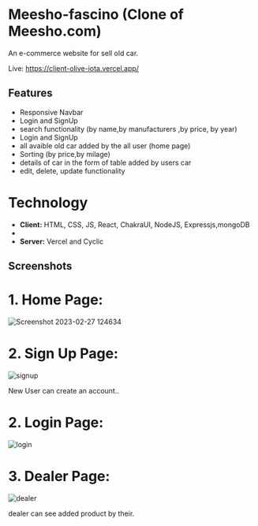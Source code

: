 # Meesho-fascino (Clone of Meesho.com)
An e-commerce website for sell old car.

Live: https://client-olive-iota.vercel.app/
## Features
 - Responsive Navbar
 - Login and SignUp
 - search functionality (by name,by manufacturers ,by price, by year)
 - Login and SignUp
 - all avaible old car added by the all user (home page)
 - Sorting (by price,by milage)
 - details of car in the form of table added by users car
 - edit, delete, update functionality 
 # Technology
- **Client:** HTML, CSS, JS, React, ChakraUI, NodeJS, Expressjs,mongoDB
- 
- **Server:** Vercel and Cyclic
 
## Screenshots

# 1. Home Page:
![Screenshot 2023-02-27 124634](https://i.postimg.cc/0QKsVZ6f/Screenshot-2023-05-27-at-4-20-20-PM.png)

# 2. Sign Up Page:

![signup](https://i.postimg.cc/5t6dtpmV/Screenshot-2023-05-27-at-4-21-21-PM.png)

New User can create an account..

# 2. Login Page:

![login](https://i.postimg.cc/05ZftxsV/Screenshot-2023-05-27-at-4-22-37-PM.png)
# 3.  Dealer Page:

![dealer](https://i.postimg.cc/VLmNNQ0P/Screenshot-2023-05-27-at-4-23-55-PM.png)

dealer can see added product by their.
